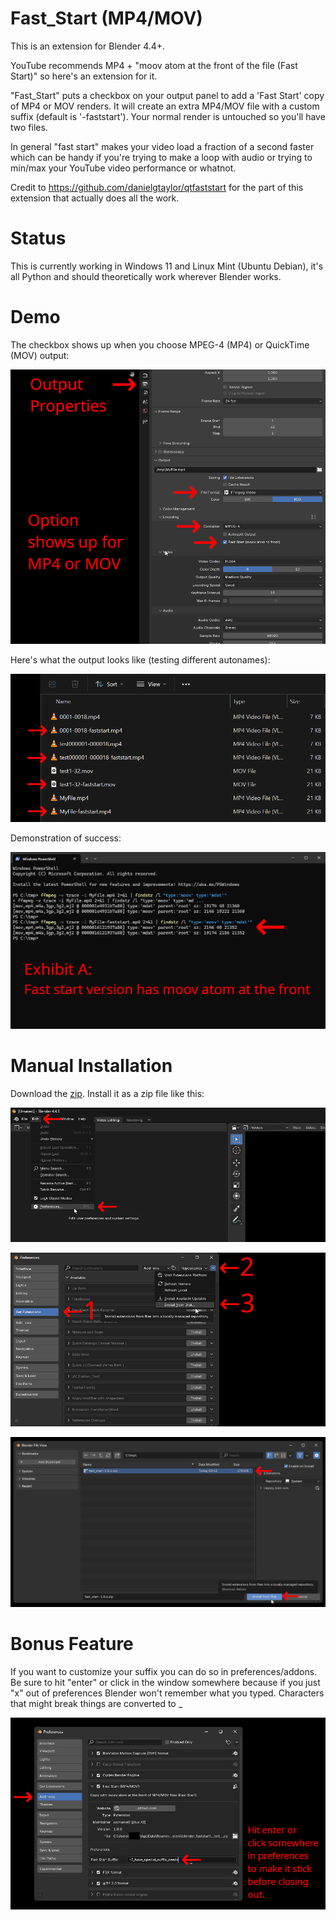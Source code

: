 # Fast_Start (MP4/MOV)
This is an extension for Blender 4.4+.

YouTube recommends MP4 + "moov atom at the front of the file (Fast Start)" so here's an extension for it. 

"Fast_Start" puts a checkbox on your output panel to add a 'Fast Start' copy of MP4 or MOV renders. It will create an extra MP4/MOV file with a custom suffix (default is '-faststart').  Your normal render is untouched so you'll have two files.  

In general "fast start" makes your video load a fraction of a second faster which can be handy if you're trying to make a loop with audio or trying to min/max your YouTube video performance or whatnot.

Credit to https://github.com/danielgtaylor/qtfaststart for the part of this extension that actually does all the work.

 # Status
 This is currently working in Windows 11 and Linux Mint (Ubuntu Debian), it's all Python and should theoretically work wherever Blender works.

 # Demo
 The checkbox shows up when you choose MPEG-4 (MP4) or QuickTime (MOV) output:
 
 ![Find it](./examples/faststart_findit.png)
 
 Here's what the output looks like (testing different autonames):
 
 ![Filenames](./examples/faststart_filenames.png)
 
 Demonstration of success:
 
 ![Demo](./examples/faststart_ffmpeg.png)

 # Manual Installation
 
 Download the [zip](https://github.com/usrname0/blender_faststart/blob/899cb2fcdf7861bbf184ef4d036ed3992ee84380/builds/blender_faststart-1.8.5.zip). Install it as a zip file like this:
 
 ![Manual Install 1](./examples/faststart_install1.png)
 
 ![Manual Install 2](./examples/faststart_install2.png)
 
 ![Manual Install 3](./examples/faststart_install3.png)

# Bonus Feature

If you want to customize your suffix you can do so in preferences/addons.  Be sure to hit "enter" or click in the window somewhere because if you just "x" out of preferences Blender won't remember what you typed.  Characters that might break things are converted to _
 
 ![Custom Suffix](./examples/faststart_preferences.png)
